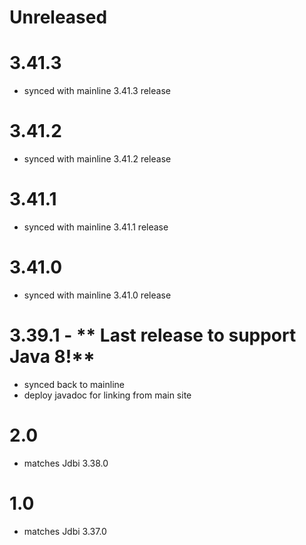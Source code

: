 # Unreleased

# 3.41.3
* synced with mainline 3.41.3 release

# 3.41.2
* synced with mainline 3.41.2 release

# 3.41.1
* synced with mainline 3.41.1 release

# 3.41.0
* synced with mainline 3.41.0 release

# 3.39.1 - ** Last release to support Java 8!**
* synced back to mainline
* deploy javadoc for linking from main site

# 2.0
* matches Jdbi 3.38.0

# 1.0
* matches Jdbi 3.37.0
